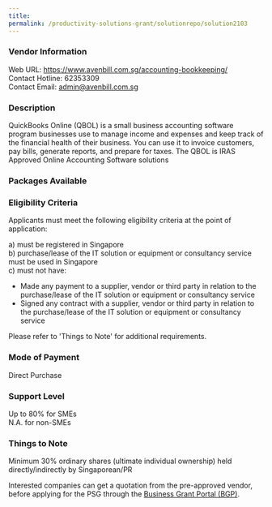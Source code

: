 ```yaml
---
title: 
permalink: /productivity-solutions-grant/solutionrepo/solution2103
---
```


### Vendor Information
Web URL: https://www.avenbill.com.sg/accounting-bookkeeping/ <br>Contact Hotline: 62353309 <br>Contact Email: admin@avenbill.com.sg <br>

### Description

QuickBooks Online (QBOL) is a small business accounting software program businesses use to manage income and expenses and keep track of the financial health of their business. You can use it to invoice customers, pay bills, generate reports, and prepare for taxes. The QBOL is IRAS Approved Online Accounting Software solutions

### Packages Available


### Eligibility Criteria

Applicants must meet the following eligibility criteria at the point of application:

a) must be registered in Singapore <br>
b) purchase/lease of the IT solution or equipment or consultancy service must be used in Singapore <br>
c) must not have:
- Made any payment to a supplier, vendor or third party in relation to the purchase/lease of the IT solution or equipment or consultancy service
- Signed any contract with a supplier, vendor or third party in relation to the purchase/lease of the IT solution or equipment or consultancy service

Please refer to 'Things to Note' for additional requirements.

### Mode of Payment
Direct Purchase

### Support Level
Up to 80% for SMEs <br>
N.A. for non-SMEs

### Things to Note
Minimum 30% ordinary shares (ultimate individual ownership) held directly/indirectly by Singaporean/PR

Interested companies can get a quotation from the pre-approved vendor, before applying for the PSG through the <a target='_blank' href='https://www.businessgrants.gov.sg/'>Business Grant Portal (BGP)</a>.
